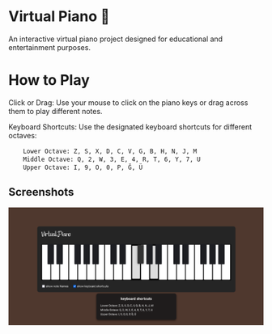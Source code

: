 # Virtual Piano 🎹

An interactive virtual piano project designed for educational and entertainment purposes.

# How to Play
Click or Drag: Use your mouse to click on the piano keys or drag across them to play different notes.

Keyboard Shortcuts: Use the designated keyboard shortcuts for different octaves:
       
        Lower Octave: Z, S, X, D, C, V, G, B, H, N, J, M
        Middle Octave: Q, 2, W, 3, E, 4, R, T, 6, Y, 7, U
        Upper Octave: I, 9, O, 0, P, Ğ, Ü

## Screenshots

![Virtual Piano](screenshot.PNG)
